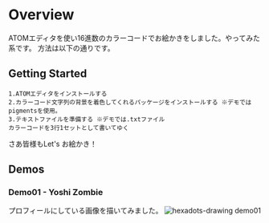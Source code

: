 # Overview
ATOMエディタを使い16進数のカラーコードでお絵かきをしました。やってみた系です。
方法は以下の通りです。

## Getting Started
```
1.ATOMエディタをインストールする
2.カラーコード文字列の背景を着色してくれるパッケージをインストールする ※デモではpigmentsを使用。
3.テキストファイルを準備する ※デモでは.txtファイル
カラーコードを3行1セットとして書いてゆく
```

さあ皆様もLet's お絵かき！

## Demos
### Demo01 - Yoshi Zombie
プロフィールにしている画像を描いてみました。
![hexadots-drawing demo01](https://github.com/sumi37/hexadots-drawing-with-text-editor/blob/master/src/images/drawing_01.png)

